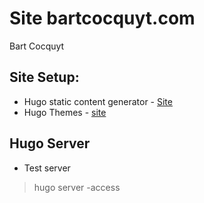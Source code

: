 # Site bartcocquyt.com

Bart Cocquyt

## Site Setup:

- Hugo static content generator - [Site](https://gohugo.io/)
- Hugo Themes - [site](https://themes.gohugo.io/)


## Hugo Server

- Test server
> hugo server
-access 